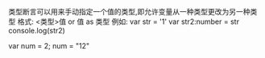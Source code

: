 类型断言可以用来手动指定一个值的类型,即允许变量从一种类型更改为另一种类型
格式:   <类型>值    or    值 as 类型
例如:   var str = '1'
        var str2:number = <number> <any> str
        console.log(str2)

<!-- 类型推断 -->
var num = 2;    <!-- 类型推断为number-->
num = "12"      <!-- 编译错误-->
<!-- 第一次声明了变量num并设置初始值为2且没有设置类型,typescript推断类型为number,当我们再次为变量设置字符串的值的时候,会报错。  -->